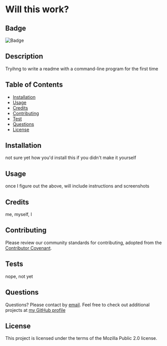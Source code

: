 # Will this work?

  ## Badge

  ![Badge](https://img.shields.io/badge/license-Mozilla%20Public%202.0-blue.svg)

  ## Description

  Tryihng to write a readme with a command-line program for the first time
  
  ## Table of Contents
  
  - [Installation](#Installation)
  - [Usage](#Usage)
  - [Credits](#Credits)
  - [Contributing](#Contributing)
  - [Test](#Tests)
  - [Questions](Questions)
  - [License](License)
  
  ## Installation

  not sure yet how you'd install this if you didn't make it yourself
  
  ## Usage

  once I figure out the above, will include instructions and screenshots
  
  ## Credits

  me, myself, I
  
  ## Contributing
  
  Please review our community standards for contributing, adopted from the [Contributor Covenant](https://www.contributor-covenant.org/).
  
  ## Tests

  nope, not yet
  
  ## Questions
  
  Questions? Please contact by [email](email@email.com). Feel free to check out additional projects at [my GitHub profile](https://github.com/jnel-221)
  
  ## License

  This project is licensed under the terms of the Mozilla Public 2.0 license.